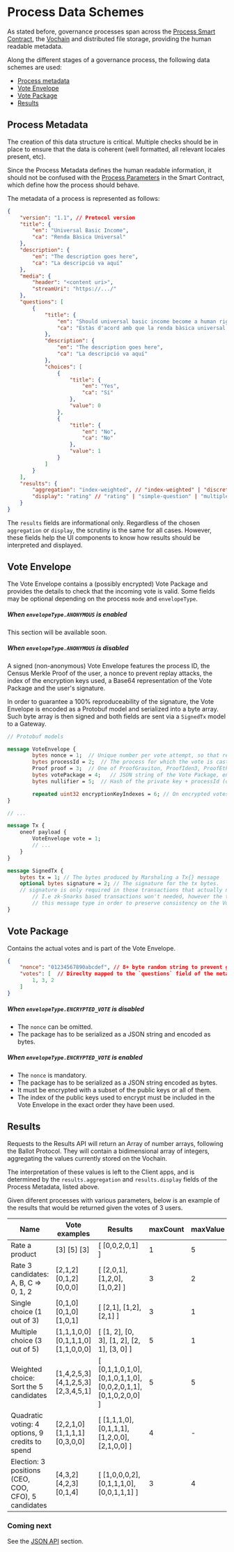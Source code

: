 # Process Data Schemes

As stated before, governance processes span across the [Process Smart Contract](/architecture/smart-contracts/process), the [Vochain](/architecture/services/vochain) and distributed file storage, providing the human readable metadata. 

Along the different stages of a governance process, the following data schemes are used:

- [Process metadata](#process-metadata)
- [Vote Envelope](#vote-envelope)
- [Vote Package](#vote-package)
- [Results](#results)
<!-- - [Support multi-layer vote encryption](#support-multi-layer-vote-encryption) -->

## Process Metadata

The creation of this data structure is critical. Multiple checks should be in place to ensure that the data is coherent (well formatted, all relevant locales present, etc).

Since the Process Metadata defines the human readable information, it should not be confused with the [Process Parameters](/architecture/smart-contracts/process?id=contract-structs) in the Smart Contract, which define how the process should behave.

The metadata of a process is represented as follows:

```json
{
    "version": "1.1", // Protocol version
    "title": {
        "en": "Universal Basic Income",
        "ca": "Renda Bàsica Universal"
    },
    "description": {
        "en": "The description goes here",
        "ca": "La descripció va aquí"
    },
    "media": {
        "header": "<content uri>",
        "streamUri": "https://.../"
    },
    "questions": [
        {
            "title": {
                "en": "Should universal basic income become a human right?",
                "ca": "Estàs d'acord amb que la renda bàsica universal sigui un dret humà?"
            },
            "description": {
                "en": "The description goes here",
                "ca": "La descripció va aquí"
            },
            "choices": [
                {
                    "title": {
                        "en": "Yes",
                        "ca": "Sí"
                    },
                    "value": 0
                },
                {
                    "title": {
                        "en": "No",
                        "ca": "No"
                    },
                    "value": 1
                }
            ]
        }
    ],
    "results": {
        "aggregation": "index-weighted", // "index-weighted" | "discrete-counting",
        "display": "rating" // "rating" | "simple-question" | "multiple-choice" | "linear-weighted" | "quadratic-voting" | "multiple-question" | "raw"
    }
}
```

The `results` fields are informational only. Regardless of the chosen `aggregation` or `display`, the scrutiny is the same for all cases. However, these fields help the UI components to know how results should be interpreted and displayed. 

## Vote Envelope

The Vote Envelope contains a (possibly encrypted) Vote Package and provides the details to check that the incoming vote is valid. Some fields may be optional depending on the process `mode` and `envelopeType`.

##### When `envelopeType.ANONYMOUS` is enabled

This section will be available soon.

<!--
An anonymous Vote Envelope features the proces ID, the ZK Proof, a nonce to prevent replay attacks, the user's nullifier for the vote, the index of the encryption keys used and a base64 representation of the Vote Package.

```json
{
    "processId": "0x1234567890...",  // The process for which the vote is casted
    "proof": "0x1234...",  // ZK Proof
    "nonce": "1234567890",  // Unique number per vote attempt, so that replay attacks can't reuse this payload
    "nullifier": "0x1234...",   // Hash of the private key + processId
    "encryptionKeyIndexes": [0, 1, 2, 3, 4],  // (optional) On encrypted votes, contains the (sorted) indexes of the keys used to encrypt
    "votePackage": "base64-vote-package"  // base64(jsonString) or base64( encrypt(jsonString) )
}
```

The `nullifier` uniquely identifies the vote in the blockchain and it is computed as follows: 

`nullifier = keccak256(bytes(hex(addr(signature))) + bytes(hex(processId)))`

-->

##### When `envelopeType.ANONYMOUS` is disabled

A signed (non-anonymous) Vote Envelope features the process ID, the Census Merkle Proof of the user, a nonce to prevent replay attacks, the index of the encryption keys used, a Base64 representation of the Vote Package and the user's signature.

In order to guarantee a 100% reproduceability of the signature, the Vote Envelope is encoded as a Protobuf model and serialized into a byte array. Such byte array is then signed and both fields are sent via a `SignedTx` model to a Gateway. 

```proto
// Protobuf models

message VoteEnvelope {
        bytes nonce = 1;  // Unique number per vote attempt, so that replay attacks can't reuse this payload
        bytes processId = 2;  // The process for which the vote is casted
        Proof proof = 3;  // One of ProofGraviton, ProofIden3, ProofEthereumStorage, ProofEthereumAccount, or ProofCA
        bytes votePackage = 4;   // JSON string of the Vote Package, encoded as bytes. It may be encrypted.
        bytes nullifier = 5;  // Hash of the private key + processId (optional, depending on the type)

        repeated uint32 encryptionKeyIndexes = 6; // On encrypted votes, contains the (sorted) indexes of the keys used to encrypt
}

// ...

message Tx {
	oneof payload {
		VoteEnvelope vote = 1;
		// ...
	}
}

message SignedTx {
	bytes tx = 1; // The bytes produced by Marshaling a Tx{} message
	optional bytes signature = 2; // The signature for the tx bytes. 
	// signature is only required in those transactions that actually need signature.
        // I.e zk-Snarks based transactions won't needed, however the transaction should use
        // this message type in order to preserve consistency on the Vochain
}

```

## Vote Package

Contains the actual votes and is part of the Vote Envelope.

```json
{
    "nonce": "01234567890abcdef", // 8+ byte random string to prevent guessing the encrypted payload before the reveal key is released
    "votes": [  // Direclty mapped to the `questions` field of the metadata
        1, 3, 2
    ]
}
```

##### When `envelopeType.ENCRYPTED_VOTE` is disabled
- The `nonce` can be omitted.
- The package has to be serialized as a JSON string and encoded as bytes.

##### When `envelopeType.ENCRYPTED_VOTE` is enabled
- The `nonce` is mandatory.
- The package has to be serialized as a JSON string encoded as bytes.
- It must be encrypted with a subset of the public keys or all of them.
- The index of the public keys used to encrypt must be included in the Vote Envelope in the exact order they have been used.

## Results

Requests to the Results API will return an Array of number arrays, following the Ballot Protocol. They will contain a bidimensional array of integers, aggregating the values currently stored on the Vochain.

The interpretation of these values is left to the Client apps, and is determined by the `results.aggregation` and `results.display` fields of the Process Metadata, listed above.

Given diferent processes with various parameters, below is an example of the results that would be returned given the votes of 3 users.

<table><thead><tr><th>Name</th><th>Vote examples</th><th>Results</th><th>maxCount</th><th>maxValue</th><th>maxTotalCost</th><th>costExponent</th><th>uniqueValues</th></tr></thead><tbody><tr><td class="cell-title">Rate a product</td>
	<td class="cell-one">[3] [5] [3]</td>
<td class="cell-two">[ [0,0,2,0,1] ]</td>
<td class="cell-three">1</td>
<td class="cell-four">5</td>
<td class="cell-five">-</td>
<td class="cell-six">-</td>
<td class="cell-seven">false</td></tr>
<tr><td class="cell-title">Rate 3 candidates: A, B, C ⇒ 0, 1, 2</td>
	<td class="cell-one">[2,1,2] [0,1,2] [0,0,0]</td>
<td class="cell-two">[ [2,0,1], [1,2,0], [1,0,2] ]</td>
<td class="cell-three">3</td>
<td class="cell-four">2</td>
<td class="cell-five">-</td>
<td class="cell-six">-</td>
<td class="cell-seven">false</td></tr>
<tr><td class="cell-title">Single choice (1 out of 3)</td>
	<td class="cell-one">[0,1,0] [0,1,0] [1,0,1]
</td>
<td class="cell-two">[ [2,1], [1,2], [2,1] ]</td>
<td class="cell-three">3</td>
<td class="cell-four">1</td>
<td class="cell-five">1</td>
<td class="cell-six">-</td>
<td class="cell-seven">false</td></tr>
<tr><td class="cell-title">Multiple choice (3 out of 5)</td>
	<td class="cell-one">[1,1,1,0,0] [0,1,1,1,0] [1,1,0,0,0]</td>
<td class="cell-two">[ [1, 2], [0, 3], [1, 2], [2, 1], [3, 0] ] </td>
<td class="cell-three">5</td>
<td class="cell-four">1</td>
<td class="cell-five">3</td>
<td class="cell-six">-</td>
<td class="cell-seven">false</td></tr>
<tr><td class="cell-title">Weighted choice: Sort the 5 candidates</td>
	<td class="cell-one">[1,4,2,5,3] [4,1,2,5,3] [2,3,4,5,1]</td>
<td class="cell-two">[ [0,1,1,0,1,0], [0,1,0,1,1,0], [0,0,2,0,1,1], [0,1,0,2,0,0] ]</td>
<td class="cell-three">5</td>
<td class="cell-four">5</td>
<td class="cell-five">-</td>
<td class="cell-six">-</td>
<td class="cell-seven">true</td></tr>
<tr><td class="cell-title">Quadratic voting: 4 options, 9 credits to spend</td>
	<td class="cell-one">[2,2,1,0] [1,1,1,1] [0,3,0,0]</td>
<td class="cell-two">[ [1,1,1,0], [0,1,1,1], [1,2,0,0], [2,1,0,0] ]</td>
<td class="cell-three">4</td>
<td class="cell-four">-</td>
<td class="cell-five">9</td>
<td class="cell-six">2.0000</td>
<td class="cell-seven">false</td></tr>
<tr><td class="cell-title">Election: 3 positions (CEO, COO, CFO), 5 candidates</td>
	<td class="cell-one">[4,3,2] [4,2,3] [0,1,4]</td>
<td class="cell-two">[ [1,0,0,0,2], [0,1,1,1,0], [0,0,1,1,1] ]</td>
<td class="cell-three">3</td>
<td class="cell-four">4</td>
<td class="cell-five"></td>
<td class="cell-six"></td>
<td class="cell-seven">false</td></tr>
</tbody></table>

### Coming next

See the [JSON API](/architecture/protocol/json-api) section.
